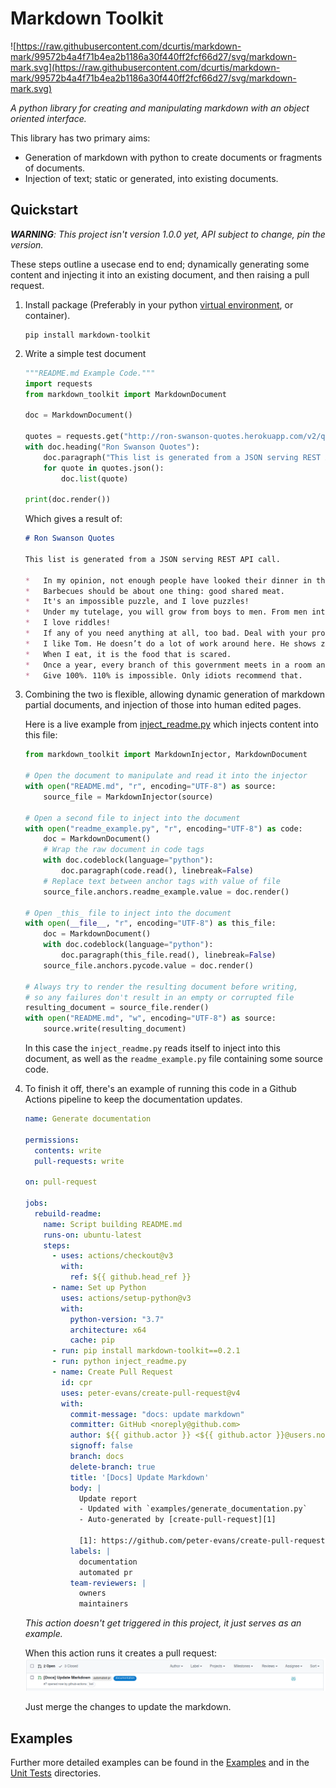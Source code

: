 # Markdown Toolkit
![https://raw.githubusercontent.com/dcurtis/markdown-mark/99572b4a4f71b4ea2b1186a30f440ff2fcf66d27/svg/markdown-mark.svg](https://raw.githubusercontent.com/dcurtis/markdown-mark/99572b4a4f71b4ea2b1186a30f440ff2fcf66d27/svg/markdown-mark.svg)

_A python library for creating and manipulating markdown with an object oriented interface._

This library has two primary aims:
* Generation of markdown with python to create documents or fragments of documents.
* Injection of text; static or generated, into existing documents.

## Quickstart

_**WARNING**:_ _This project isn't version 1.0.0 yet, API subject to change, pin the version._

These steps outline a usecase end to end; dynamically generating some content and injecting it into an existing document, and then raising a pull request.

1.  Install package (Preferably in your python [virtual environment](https://docs.python.org/3/library/venv.html), or container).
    ```shell
    pip install markdown-toolkit
    ```
1.  Write a simple test document 
    <!--- markdown-toolkit:readme_example --->
    ```python
    """README.md Example Code."""
    import requests
    from markdown_toolkit import MarkdownDocument
    
    doc = MarkdownDocument()
    
    quotes = requests.get("http://ron-swanson-quotes.herokuapp.com/v2/quotes/10")
    with doc.heading("Ron Swanson Quotes"):
        doc.paragraph("This list is generated from a JSON serving REST API call.")
        for quote in quotes.json():
            doc.list(quote)
    
    print(doc.render())
    ```
    <!--- markdown-toolkit:readme_example --->
    
    Which gives a result of:
    ```markdown 
    # Ron Swanson Quotes

    This list is generated from a JSON serving REST API call.

    *   In my opinion, not enough people have looked their dinner in the eyes and considered the circle of life.
    *   Barbecues should be about one thing: good shared meat.
    *   It's an impossible puzzle, and I love puzzles!
    *   Under my tutelage, you will grow from boys to men. From men into gladiators. And from gladiators into Swansons.
    *   I love riddles!
    *   If any of you need anything at all, too bad. Deal with your problems yourselves, like adults.
    *   I like Tom. He doesn’t do a lot of work around here. He shows zero initiative. He’s not a team player. He’s never wanted to go that extra mile. Tom is exactly what I’m looking for in a government employee.
    *   When I eat, it is the food that is scared.
    *   Once a year, every branch of this government meets in a room and announces what they intend to waste taxpayer money on.
    *   Give 100%. 110% is impossible. Only idiots recommend that.
    ```

1. Combining the two is flexible, allowing dynamic generation of markdown partial documents, and injection of those into human edited pages.

    Here is a live example from [inject_readme.py](inject_readme.py) which injects content into this file:

    <!--- markdown-toolkit:pycode --->
    ```python
    from markdown_toolkit import MarkdownInjector, MarkdownDocument
    
    # Open the document to manipulate and read it into the injector
    with open("README.md", "r", encoding="UTF-8") as source:
        source_file = MarkdownInjector(source)
    
    # Open a second file to inject into the document
    with open("readme_example.py", "r", encoding="UTF-8") as code:
        doc = MarkdownDocument()
        # Wrap the raw document in code tags
        with doc.codeblock(language="python"):
            doc.paragraph(code.read(), linebreak=False)
        # Replace text between anchor tags with value of file
        source_file.anchors.readme_example.value = doc.render()
    
    # Open _this_ file to inject into the document
    with open(__file__, "r", encoding="UTF-8") as this_file:
        doc = MarkdownDocument()
        with doc.codeblock(language="python"):
            doc.paragraph(this_file.read(), linebreak=False)
        source_file.anchors.pycode.value = doc.render()
    
    # Always try to render the resulting document before writing,
    # so any failures don't result in an empty or corrupted file
    resulting_document = source_file.render()
    with open("README.md", "w", encoding="UTF-8") as source:
        source.write(resulting_document)
    ```
    <!--- markdown-toolkit:pycode --->

    In this case the `inject_readme.py` reads itself to inject into this document, as well as the `readme_example.py` file containing some source code.

1.  To finish it off, there's an example of running this code in a Github Actions pipeline to keep the documentation updates.

    ```yaml
    name: Generate documentation
    
    permissions:
      contents: write
      pull-requests: write
    
    on: pull-request

    jobs:
      rebuild-readme:
        name: Script building README.md
        runs-on: ubuntu-latest
        steps:
          - uses: actions/checkout@v3
            with:
              ref: ${{ github.head_ref }}
          - name: Set up Python
            uses: actions/setup-python@v3
            with:
              python-version: "3.7"
              architecture: x64
              cache: pip
          - run: pip install markdown-toolkit==0.2.1
          - run: python inject_readme.py
          - name: Create Pull Request
            id: cpr
            uses: peter-evans/create-pull-request@v4
            with:
              commit-message: "docs: update markdown"
              committer: GitHub <noreply@github.com>
              author: ${{ github.actor }} <${{ github.actor }}@users.noreply.github.com>
              signoff: false
              branch: docs
              delete-branch: true
              title: '[Docs] Update Markdown'
              body: |
                Update report
                - Updated with `examples/generate_documentation.py`
                - Auto-generated by [create-pull-request][1]
    
                [1]: https://github.com/peter-evans/create-pull-request
              labels: |
                documentation
                automated pr
              team-reviewers: |
                owners
                maintainers
    ```

    _This action doesn't get triggered in this project, it just serves as an example._

    When this action runs it creates a pull request:
    ![PullRequest Raised](docs/assets/pr_raised1.png)

    Just merge the changes to update the markdown.


## Examples

Further more detailed examples can be found in the [Examples](./examples) and in the [Unit Tests](./tests) directories.